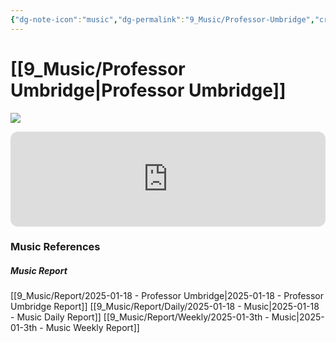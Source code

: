 ```yaml
---
{"dg-note-icon":"music","dg-permalink":"9_Music/Professor-Umbridge","created-date":"2025-01-18 4:56:23 pm","date":"2025-01-18","type":"music","tags":["music"],"aliases":null,"title":"Professor Umbridge","music-url":"https://open.spotify.com/track/5XbDL9Otyn3C9vAY3awneT","album":"Harry Potter And The Order Of The Phoenix (Original Motion Picture Soundtrack)","album-release-date":"2007-07-07","album-url":"https://open.spotify.com/album/5TEFNL3l7ELSJCq8tq4PNy","cover":"![Harry Potter And The Order Of The Phoenix (Original Motion Picture Soundtrack)](https://i.scdn.co/image/ab67616d00001e02131830d267848232447ba5d5)","cover-url":"https://i.scdn.co/image/ab67616d00001e02131830d267848232447ba5d5","artists":"Nicholas Hooper","added-at":"Sat Jan 18 2025 - 오후 4:56:25","rating":"⭐⭐⭐⭐⭐⭐⭐⭐⭐⭐","dg-publish":true,"permalink":"/9_Music/Professor-Umbridge/","dgPassFrontmatter":true,"noteIcon":"music"}
---
```


# [[9_Music/Professor Umbridge\|Professor Umbridge]]
![](https://i.scdn.co/image/ab67616d00001e02131830d267848232447ba5d5)


<div class="container-root"><span></span></div><div><div class="container-root"><iframe style="border-radius:12px" src="https://open.spotify.com/embed/track/5XbDL9Otyn3C9vAY3awneT?utm_source=generator" width="100%" height="152" frameborder="0" allowfullscreen="" allow="autoplay; clipboard-write; encrypted-media; fullscreen; picture-in-picture" loading="lazy"></iframe></div></div>











### Music References
##### Music Report
[[9_Music/Report/2025-01-18 - Professor Umbridge\|2025-01-18 - Professor Umbridge Report]]
[[9_Music/Report/Daily/2025-01-18 - Music\|2025-01-18 - Music Daily Report]]
[[9_Music/Report/Weekly/2025-01-3th - Music\|2025-01-3th - Music Weekly Report]]







